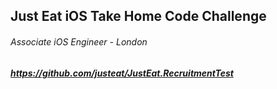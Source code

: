 ## Just Eat iOS Take Home Code Challenge
###### Associate iOS Engineer - London
##### https://github.com/justeat/JustEat.RecruitmentTest
